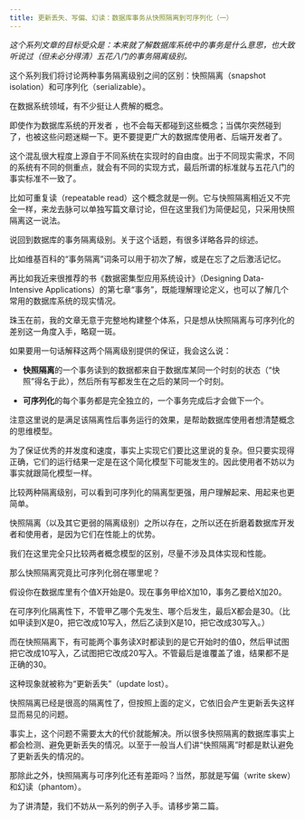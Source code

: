 ```yaml
---
title: 更新丢失、写偏、幻读：数据库事务从快照隔离到可序列化（一）
---
```


*这个系列文章的目标受众是：本来就了解数据库系统中的事务是什么意思，也大致听说过（但未必分得清）五花八门的事务隔离级别。*

这个系列我们将讨论两种事务隔离级别之间的区别：快照隔离（snapshot isolation）和可序列化（serializable）。

在数据系统领域，有不少挺让人费解的概念。

即使作为数据库系统的开发者 ，也不会每天都碰到这些概念；当偶尔突然碰到了，也被这些问题迷糊一下。更不要提更广大的数据库使用者、后端开发者了。

这个混乱很大程度上源自于不同系统在实现时的自由度。出于不同现实需求，不同的系统有不同的侧重点，就会有不同的实现方式，最后所谓的标准就与五花八门的事实标准不一致了。

比如可重复读（repeatable read）这个概念就是一例。它与快照隔离相近又不完全一样，来龙去脉可以单独写篇文章讨论，但在这里我们为简便起见，只采用快照隔离这一说法。

说回到数据库的事务隔离级别。关于这个话题，有很多详略各异的综述。

比如维基百科的“事务隔离”词条可以用于初次了解，或是在忘了之后激活记忆。

再比如我近来很推荐的书《数据密集型应用系统设计》（Designing Data-Intensive Applications）的第七章“事务”，既能理解理论定义，也可以了解几个常用的数据库系统的现实情况。

珠玉在前，我的文章无意于完整地构建整个体系，只是想从快照隔离与可序列化的差别这一角度入手，略窥一斑。

如果要用一句话解释这两个隔离级别提供的保证，我会这么说：

- **快照隔离**的一个事务读到的数据都来自于数据库某同一个时刻的状态（“快照”得名于此），然后所有写都发生在之后的某同一个时刻。

- **可序列化**的每个事务都是完全独立的，一个事务完成后才会做下一个。

注意这里说的是满足该隔离性后事务运行的效果，是帮助数据库使用者想清楚概念的思维模型。

为了保证优秀的并发度和速度，事实上实现它们要比这里说的复杂。但只要实现得正确，它们的运行结果一定是在这个简化模型下可能发生的。因此使用者不妨以为事实就跟简化模型一样。



比较两种隔离级别，可以看到可序列化的隔离型更强，用户理解起来、用起来也更简单。

快照隔离（以及其它更弱的隔离级别）之所以存在，之所以还在折磨着数据库开发者和使用者，是因为它们在性能上的优势。

我们在这里完全只比较两者概念模型的区别，尽量不涉及具体实现和性能。

那么快照隔离究竟比可序列化弱在哪里呢？

假设你在数据库里有个值X开始是0。现在事务甲给X加10，事务乙要给X加20。

在可序列化隔离性下，不管甲乙哪个先发生、哪个后发生，最后X都会是30。（比如甲读到X是0，把它改成10写入，然后乙读到X是10，把它改成30写入。）

而在快照隔离下，有可能两个事务读X时都读到的是它开始时的值0，然后甲试图把它改成10写入，乙试图把它改成20写入。不管最后是谁覆盖了谁，结果都不是正确的30。

这种现象就被称为“更新丢失”（update lost）。

快照隔离已经是很高的隔离性了，但按照上面的定义，它依旧会产生更新丢失这样显而易见的问题。

事实上，这个问题不需要太大的代价就能解决。所以很多快照隔离的数据库事实上都会检测、避免更新丢失的情况。以至于一般当人们讲“快照隔离”时都是默认避免了更新丢失的情况的。

那除此之外，快照隔离与可序列化还有差距吗？当然，那就是写偏（write skew）和幻读（phantom）。

为了讲清楚，我们不妨从一系列的例子入手。请移步第二篇。
